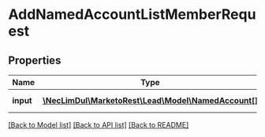 # AddNamedAccountListMemberRequest

## Properties

Name | Type | Description | Notes
------------ | ------------- | ------------- | -------------
**input** | [**\NecLimDul\MarketoRest\Lead\Model\NamedAccount[]**](NamedAccount.md) | List of input records |

[[Back to Model list]](../../README.md#models) [[Back to API list]](../../README.md#endpoints) [[Back to README]](../../README.md)
